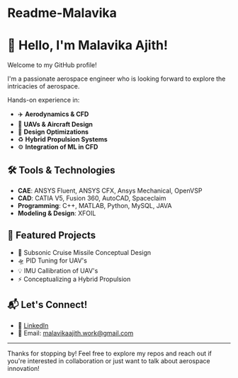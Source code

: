 # Readme-Malavika
# 👋 Hello, I'm Malavika Ajith!

Welcome to my GitHub profile! 

I'm a passionate aerospace engineer who is looking forward to explore the intricacies of aerospace.

Hands-on experience in:

- ✈️ **Aerodynamics & CFD**
- 🚀 **UAVs & Aircraft Design**
- 🔁 **Design Optimizations**
- ♻️ **Hybrid Propulsion Systems**
- ⚙️ **Integration of ML in CFD**

## 🛠 Tools & Technologies
- **CAE**: ANSYS Fluent, ANSYS CFX, Ansys Mechanical, OpenVSP 
- **CAD**: CATIA V5, Fusion 360, AutoCAD, Spaceclaim
- **Programming**: C++, MATLAB, Python, MySQL, JAVA  
- **Modeling & Design**: XFOIL

## 📂 Featured Projects
- 🚀 Subsonic Cruise Missile Conceptual Design
- 🛸 PID Tuning for UAV's
- 💡 IMU Callibration of UAV's
- ⚡ Conceptualizing a Hybrid Propulsion

## 📬 Let's Connect!
- 💼 [LinkedIn](https://www.linkedin.com/in/malavika-ajith-9aaa901b9/)  
- 📧 Email: malavikaajith.work@gmail.com

---

Thanks for stopping by! Feel free to explore my repos and reach out if you're interested in collaboration or just want to talk about aerospace innovation!
